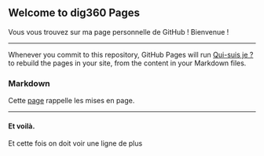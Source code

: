 ## Welcome to dig360 Pages

Vous vous trouvez sur ma page personnelle de GitHub ! Bienvenue !

------

Whenever you commit to this repository, GitHub Pages will run [Qui-suis je ?](dig.md) to rebuild the pages in your site, from the content in your Markdown files.

### Markdown

Cette [page](markup.md) rappelle les mises en page.

------

#### Et voilà.

Et cette fois on doit voir une ligne de plus
